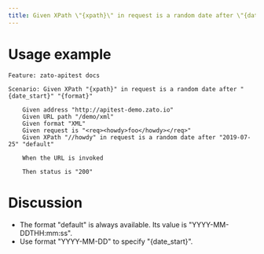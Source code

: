 ```yaml
---
title: Given XPath \"{xpath}\" in request is a random date after \"{date_start}\" \"{format}\"
---
```


Usage example
=============

    Feature: zato-apitest docs

    Scenario: Given XPath "{xpath}" in request is a random date after "{date_start}" "{format}"

        Given address "http://apitest-demo.zato.io"
        Given URL path "/demo/xml"
        Given format "XML"
        Given request is "<req><howdy>foo</howdy></req>"
        Given XPath "//howdy" in request is a random date after "2019-07-25" "default"

        When the URL is invoked

        Then status is "200"

Discussion
==========

-   The format \"default\" is always available. Its value is
    \"YYYY-MM-DDTHH:mm:ss\".
-   Use format \"YYYY-MM-DD\" to specify \"{date_start}\".
